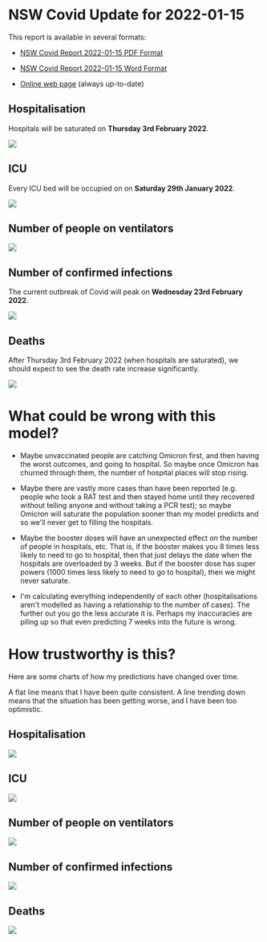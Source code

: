 # NSW Covid Update for 2022-01-15

This report is available in several formats:

- [NSW Covid Report 2022-01-15 PDF Format](https://github.com/solresol/yet-another-pandemic-prediction/raw/main/output/2022-01-15/nsw-covid-report-2022-01-15.pdf)

- [NSW Covid Report 2022-01-15 Word Format](https://github.com/solresol/yet-another-pandemic-prediction/raw/main/output/2022-01-15/nsw-covid-report-2022-01-15.docx)

- [Online web page](https://github.com/solresol/yet-another-pandemic-prediction/tree/main/output/README.md) (always up-to-date)


## Hospitalisation

Hospitals will be saturated on **Thursday 3rd February 2022**.

![](2022-01-15/hospitalisation.png)

## ICU

Every ICU bed will be occupied on on **Saturday 29th January 2022**.


![](2022-01-15/icu.png)

## Number of people on ventilators

![](2022-01-15/ventilators.png)

## Number of confirmed infections

The current outbreak of Covid will peak on **Wednesday 23rd February 2022**.

![](2022-01-15/infection.png)

## Deaths

After Thursday 3rd February 2022 (when hospitals are saturated), we should expect to see the death rate increase significantly.


![](2022-01-15/deaths.png)


# What could be wrong with this model?

- Maybe unvaccinated people are catching Omicron first, and then having the worst outcomes, and going to hospital. So maybe once Omicron has churned through them, the number of hospital places will stop rising.

- Maybe there are vastly more cases than have been reported (e.g. people who took a RAT test and then stayed home until they recovered without telling anyone and without taking a PCR test); so maybe Omicron will saturate the population sooner than my model predicts and so we'll never get to filling the hospitals.

- Maybe the booster doses will have an unexpected effect on the number of people in hospitals, etc. That is, if the booster makes you 8 times less likely to need to go to hospital, then that just delays the date when the hospitals are overloaded by 3 weeks. But if the booster dose has super powers (1000 times less likely to need to go to hospital), then we might never saturate.

- I'm calculating everything independently of each other (hospitalisations aren't modelled as having a relationship to the number of cases). The further out you go the less accurate it is. Perhaps my inaccuracies are piling up so that even predicting 7 weeks into the future is wrong.

# How trustworthy is this?

Here are some charts of how my predictions have changed over time.

A flat line means that I have been quite consistent. A line trending down means that the situation
has been getting worse, and I have been too optimistic.

## Hospitalisation

![](2022-01-15/historical/hospitalisation.png)

## ICU

![](2022-01-15/historical/icu.png)

## Number of people on ventilators

![](2022-01-15/historical/ventilators.png)

## Number of confirmed infections

![](2022-01-15/historical/infection.png)

## Deaths

![](2022-01-15/historical/deaths.png)

